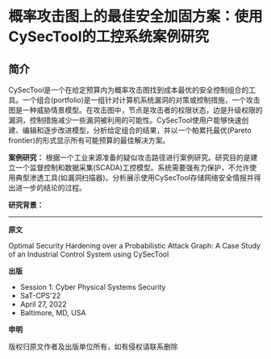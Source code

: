 # 概率攻击图上的最佳安全加固方案：使用CySecTool的工控系统案例研究

## 简介

CySecTool是一个在给定预算内为概率攻击图找到成本最优的安全控制组合的工具。一个组合(portfolio)是一组针对计算机系统漏洞的对策或控制措施，一个攻击图是一种威胁情景模型。在攻击图中，节点是攻击者的权限状态，边是升级权限的漏洞，控制措施减少一些漏洞被利用的可能性。CySecTool使用户能够快速创建、编辑和逐步改进模型，分析给定组合的结果，并以一个帕累托最优(Pareto frontier)的形式显示所有可能预算的最佳解决方案。

**案例研究：** 根据一个工业来源准备的疑似攻击路径进行案例研究。研究目的是建立一个监督控制和数据采集(SCADA)工控模型。系统需要强有力保护，不允许使用典型渗透工具(如漏洞扫描器)。分析展示使用CySecTool存储网络安全情报并得出进一步的结论的过程。

**研究背景：**



------

**原文**

Optimal Security Hardening over a Probabilistic Attack Graph: A Case Study of an Industrial Control System using CySecTool

**出版**

- Session 1: Cyber Physical Systems Security
- SaT-CPS'22
- April 27, 2022
- Baltimore, MD, USA

**申明**

版权归原文作者及出版单位所有，如有侵权请联系删除

